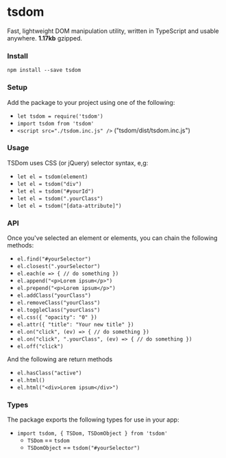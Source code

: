 # tsdom
Fast, lightweight DOM manipulation utility, written in TypeScript and usable anywhere.
**1.17kb** gzipped.
### Install
`npm install --save tsdom`
### Setup
Add the package to your project using one of the following:
- `let tsdom = require('tsdom')`
- `import tsdom from 'tsdom'`
- `<script src="./tsdom.inc.js" />` ("tsdom/dist/tsdom.inc.js")
### Usage
TSDom uses CSS (or jQuery) selector syntax, e,g:
- `let el = tsdom(element)`
- `let el = tsdom("div")`
- `let el = tsdom("#yourId")`
- `let el = tsdom(".yourClass")`
- `let el = tsdom("[data-attribute]")`
### API
Once you've selected an element or elements, you can chain the following methods:
- `el.find("#yourSelector")`
- `el.closest(".yourSelector")`
- `el.each(e => { // do something })`
- `el.append("<p>Lorem ipsum</p>")`
- `el.prepend("<p>Lorem ipsum</p>")`
- `el.addClass("yourClass")`
- `el.removeClass("yourClass")`
- `el.toggleClass("yourClass")`
- `el.css({ "opacity": "0" })`
- `el.attr({ "title": "Your new title" })`
- `el.on("click", (ev) => { // do something })`
- `el.on("click", ".yourClass", (ev) => { // do something })`
- `el.off("click")`

And the following are return methods
- `el.hasClass("active")`
- `el.html()`
- `el.html("<div>Lorem ipsum</div>")`
### Types
The package exports the following types for use in your app:
- `import tsdom, { TSDom, TSDomObject } from 'tsdom'`
  - `TSDom` == `tsdom`
  - `TSDomObject` == `tsdom("#yourSelector")`
